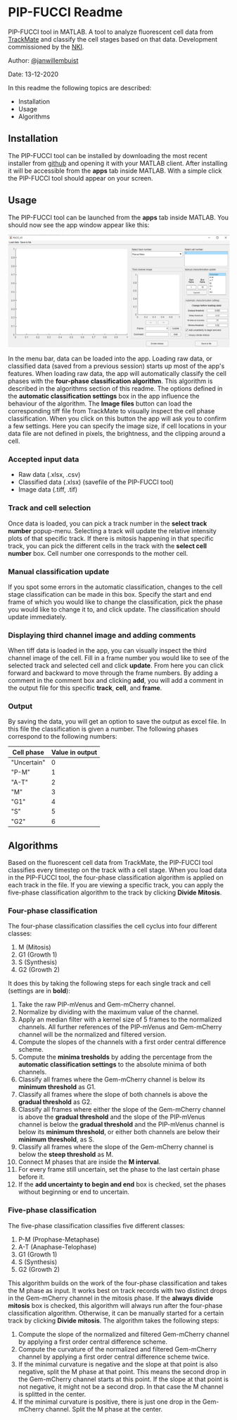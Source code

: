 # PIP-FUCCI Readme
PIP-FUCCI tool in MATLAB. A tool to analyze fluorescent cell data from [TrackMate][3] and classify the cell stages based on that data. Development commissioned by the [NKI][2].

Author: [@janwillembuist][4]

Date: 13-12-2020

In this readme the following topics are described:
* Installation
* Usage
* Algorithms



## Installation
The PIP-FUCCI tool can be installed by downloading the most recent installer from [github][1] and opening it with your MATLAB client. After installing it will be accessible from the **apps** tab inside MATLAB. With a simple click the PIP-FUCCI tool should appear on your screen.



## Usage
The PIP-FUCCI tool can be launched from the **apps** tab inside MATLAB. You should now see the app window appear like this:

![main_window.png](images/main_window.png)

In the menu bar, data can be loaded into the app. Loading raw data, or classified data (saved from a previous session) starts up most of the app's features. When loading raw data, the app will automatically classify the cell phases with the **four-phase classification algorithm**. This algorithm is described in the algorithms section of this readme. The options defined in the **automatic classification settings** box in the app influence the behaviour of the algorithm. The **Image files** button can load the corresponding tiff file from TrackMate to visually inspect the cell phase classification. When you click on this button the app will ask you to confirm a few settings. Here you can specify the image size, if cell locations in your data file are not defined in pixels, the brightness, and the clipping around a cell.

### Accepted input data
* Raw data (.xlsx, .csv)
* Classified data (.xlsx) (savefile of the PIP-FUCCI tool)
* Image data (.tiff, .tif)

### Track and cell selection
Once data is loaded, you can pick a track number in the **select track number** popup-menu. Selecting a track will update the relative intensity plots of that specific track. If there is mitosis happening in that specific track, you can pick the different cells in the track with the **select cell number** box. Cell number one corresponds to the mother cell.

### Manual classification update
If you spot some errors in the automatic classification, changes to the cell stage classification can be made in this box. Specify the start and end frame of which you would like to change the classification, pick the phase you would like to change it to, and click update. The classification should update immediately.

### Displaying third channel image and adding comments
When tiff data is loaded in the app, you can visually inspect the third channel image of the cell. Fill in a frame number you would like to see of the selected track and selected cell and click **update**. From here you can click forward and backward to move through the frame numbers. By adding a comment in the comment box and clicking **add**, you will add a comment in the output file for this specific **track**, **cell**, and **frame**.

### Output
By saving the data, you will get an option to save the output as excel file. In this file the classification is given a number. The following phases correspond to the following numbers:

| Cell phase  | Value in output |
|-------------|-----------------|
| "Uncertain" | 0               |
| "P-M"       | 1               |
| "A-T"       | 2               |
| "M"         | 3               |
| "G1"        | 4               |
| "S"         | 5               |
| "G2"        | 6               |



## Algorithms
Based on the fluorescent cell data from TrackMate, the PIP-FUCCI tool classifies every timestep on the track with a cell stage. When you load data in the PIP-FUCCI tool, the four-phase classification algorithm is applied on each track in the file. If you are viewing a specific track, you can apply the five-phase classification algorithm to the track by clicking **Divide Mitosis**.

### Four-phase classification
The four-phase classification classifies the cell cyclus into four different classes:
1. M (Mitosis)
2. G1 (Growth 1)
3. S (Synthesis)
4. G2 (Growth 2)

It does this by taking the following steps for each single track and cell (settings are in **bold**):
1. Take the raw PIP-mVenus and Gem-mCherry channel.
2. Normalize by dividing with the maximum value of the channel.
3. Apply an median filter with a kernel size of 5 frames to the normalized channels. All further references of the PIP-mVenus and Gem-mCherry channel will be the normalized and filtered version.
4. Compute the slopes of the channels with a first order central difference scheme.
5. Compute the **minima tresholds** by adding the percentage from the **automatic classification settings** to the absolute minima of both channels.
6. Classify all frames where the Gem-mCherry channel is below its **minimum threshold** as G1.
7. Classify all frames where the slope of both channels is above the **gradual threshold** as G2.
8. Classify all frames where either the slope of the Gem-mCherry channel is above the **gradual threshold** and the slope of the PIP-mVenus channel is below the **gradual threshold** and the PIP-mVenus channel is below its **minimum threshold**, or either both channels are below their **minimum threshold**, as S.
9. Classify all frames where the slope of the Gem-mCherry channel is below the **steep threshold** as M.
10. Connect M phases that are inside the **M interval**.
11. For every frame still uncertain, set the phase to the last certain phase before it.
12. If the **add uncertainty to begin and end** box is checked, set the phases without beginning or end to uncertain.

### Five-phase classification
The five-phase classification classifies five different classes:
1. P-M (Prophase-Metaphase)
2. A-T (Anaphase-Telophase)
2. G1 (Growth 1)
3. S (Synthesis)
4. G2 (Growth 2)

This algorithm builds on the work of the four-phase classification and takes the M phase as input. It works best on track records with two distinct drops in the Gem-mCherry channel in the mitosis phase. If the **always divide mitosis** box is checked, this algorithm will always run after the four-phase classification algorithm. Otherwise, it can be manually started for a certain track by clicking **Divide mitosis**. The algorithm takes the following steps:
1. Compute the slope of the normalized and filtered Gem-mCherry channel by applying a first order central difference scheme.
1. Compute the curvature of the normalized and filtered Gem-mCherry channel by applying a first order central difference scheme twice.
2. If the minimal curvature is negative and the slope at that point is also negative, split the M phase at that point. This means the second drop in the Gem-mCherry channel starts at this point. If the slope at that point is not negative, it might not be a second drop. In that case the M channel is splitted in the center.
3. If the minimal curvature is positive, there is just one drop in the Gem-mCherry channel. Split the M phase at the center.

[1]: https://github.com/janwillembuist/PIP-FUCCI/tree/main/dist
[2]: https://www.nki.nl/
[3]: https://imagej.net/TrackMate
[4]: https://github.com/janwillembuist
